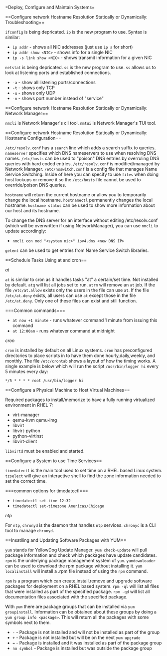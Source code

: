 =Deploy, Configure and Maintain Systems=

==Configure network Hostname Resolution Statically or Dynamically: Troubleshooting==

`ifconfig` is being depricated. `ip` is the new program to use. Syntax is similar:

* `ip addr` - shows all NIC addresses (just use `ip a` for short)
* `ip addr show <NIC>` - shows info for a single NIC
* `ip -s link show <NIC>` - shows transmit information for a given NIC

`netstat` is being depricated. `ss` is the new program to use. `ss` allows us to look at listening ports and established connections. 

* `-a` - show all listening ports/connections
* `-t` - shows only TCP
* `-u` - shows only UDP
* `-n` - shows port number instead of "service"

==Configure network Hostname Resolution Statically or Dynamically: Network Manager==

`nmcli` is Network Manager's cli tool. `nmtui` is Network Manager's TUI tool. 

==Configure network Hostname Resolution Statically or Dynamically: Hostname Configuration==

`/etc/resolv.conf` has a `search` line which adds a search suffix to queries. `nameserver` specifies which DNS nameservers to use when resolving DNS names. `/etc/hosts` can be used to "poison" DNS entries by overruling DNS queries with hard coded entries. `/etc/resolv.conf` is modified/managed by Network Manager. `/etc/nsswitch.conf` is a config file that manages Name Service Switching. Inside of here you can specify to use `files` when doing host lookups or remove it so the `/etc/hosts` file cannot be used to override/poison DNS queries.

`hostname` will return the current hostname or allow you to temporarily change the local hostname. `hostnamectl` permanently changes the local hostname. `hostname status` can be used to show more information about our host and its hostname.

To change the DNS server for an interface without editing /etc/resolv.conf (which will be overwritten if using NetworkManager), you can use `nmcli` to update accordingly:

* `nmcli con mod "<system nic>" ipv4.dns <new DNS IP>`

`getent` can be used to get entries from Name Service Switch libraries.

==Schedule Tasks Using at and cron==

*at*

`at` is simliar to cron as it handles tasks "at" a certain/set time. Not installed by default. `atq` will list all jobs set to run. `atrm` will remove an `at` job. If the file `/etc/at.allow` exists only the users in the file can use `at`. If the file `/etc/at.deny` exists, all users can use `at` except those in the file `/etc/at.deny`. Only one of these files can exist and still function.

===Common commands===

* `at now +1 minute` - runs whatever command 1 minute from issuing this command
* `at 12:00am` - runs whatever command at midnight

*cron*

`cron` is installed by default on all Linux systems. `cron` has preconfigured directories to place scripts in to have them done hourly,daily,weekly, and monthly. The file `/etc/crontab` shows a layout of how the timing works. A single example is below which will run the script `/usr/bin/logger hi` every 5 minutes every day:

`*/5 * * * * root /usr/bin/logger hi`

==Configure a Physical Machine to Host Virtual Machines==

Required packages to install/memorize to have a fully running virtualized environment in RHEL 7:

* virt-manager
* qemu-kvm qemu-img
* libvirt
* libvirt-python
* python-virtinst
* libvirt-client

`libvirtd` must be enabled and started. 

==Configure a System to use Time Services==

`timedatectl` is the main tool used to set time on a RHEL based Linux system. `tzselect` will give an interactive shell to find the zone information needed to set the correct time. 

===common options for timedatectl===

* `timedatectl set-time 12:32`
* `timedatectl set-timezone Americas/Chicago`

*ntp*

For `ntp`, `chronyd` is the daemon that handles `ntp` services. `chronyc` is a CLI tool to manage `chronyd`.

==Insatlling and Updating Software Packages with YUM==

`yum` stands for YellowDog Update Manager. `yum check-update` will pull package information and check which packages have update candidates. `rpm` is the underlying package management system of `yum`. `yumdownloader` can be used to download the rpm package without installing it. `yum localinstall` will install a .rpm file instead of using the `rpm` command. 

`rpm` is a program which can create,install,remove and upgrade software packages for deployment on a RHEL based system.  `rpm -ql` will list all files that were installed as part of the specified package. `rpm -qd` will list all documentation files associated with the specified package.

With `yum` there are package groups that can be installed via `yum groupinstall`. Information can be obtained about these groups by doing a `yum group info <package>`. This will return all the packages with some symbols next to them. 

* `-` - Package is not installed and will not be installed as part of the group
* `+` - Package is not installed but will be on the next `yum upgrade`
* `=` - Package is installed and it was installed as part of the package group
* `no symbol` - Package is installed but was outside the package group
